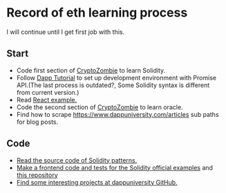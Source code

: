 # Record of eth learning process

I will continue until I get first job with this.

## Start

* Code first section of [CryptoZombie](https://cryptozombies.io/en/) to learn Solidity.
* Follow [Dapp Tutorial](https://www.dappuniversity.com/articles/the-ultimate-ethereum-dapp-tutorial) to set up development environment with Promise API.(The last process is outdated?, Some Solidity syntax is different from current version.)
* Read [React example.](https://www.dappuniversity.com/articles/ethereum-dapp-react-tutorial)
* Code the second section of [CryptoZombie](https://cryptozombies.io/en/) to learn oracle.
* Find how to scrape https://www.dappuniversity.com/articles sub paths for blog posts.

## Code

* [Read the source code of Solidity patterns.](https://github.com/fravoll/solidity-patterns)
* [Make a frontend code and tests for the Solidity official examples](https://solidity.readthedocs.io/en/v0.6.10/solidity-by-example.html) and [this repository](https://github.com/pbrudny/learning-solidity-2018)
* [Find some interesting projects at dappuniversity GitHub.](https://github.com/dappuniversity)
